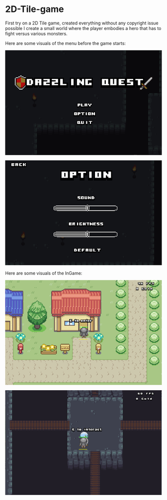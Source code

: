 # 2D-Tile-game
First try on a 2D Tile game, created everything without any copyright issue possible
I create a small world where the player embodies a hero that has to fight versus various monsters.

Here are some visuals of the menu before the game starts:

![](res/entity/MainMenu.png)

![](res/entity/Option.png)


Here are some visuals of the InGame:

![](res/entity/Village.png)

![](res/entity/Dungeon.png)

